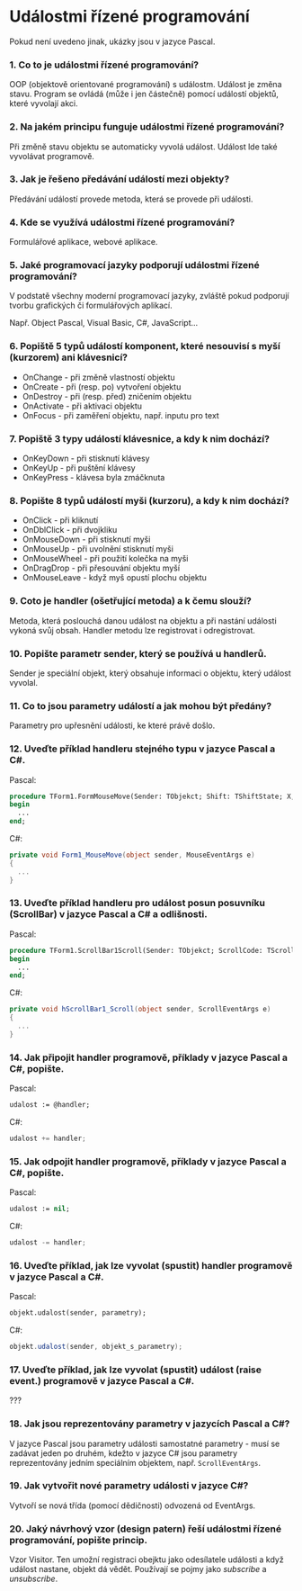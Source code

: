 # Událostmi řízené programování

Pokud není uvedeno jinak, ukázky jsou v jazyce Pascal.

### 1. Co to je událostmi řízené programování?

OOP (objektově orientované programování) s událostm. Událost je změna stavu. Program se ovládá (může i jen částečně) pomocí událostí objektů, které vyvolají akci.

### 2. Na jakém principu funguje událostmi řízené programování?

Při změně stavu objektu se automaticky vyvolá událost. Událost lde také vyvolávat programově.

### 3. Jak je řešeno předávání událostí mezi objekty?

Předávání událostí provede metoda, která se provede při události.

### 4. Kde se využívá událostmi řízené programování?

Formulářové aplikace, webové aplikace.

### 5. Jaké programovací jazyky podporují událostmi řízené programování?

V podstatě všechny moderní programovací jazyky, zvláště pokud podporují tvorbu grafických či formulářových aplikací.

Např. Object Pascal, Visual Basic, C#, JavaScript...

### 6. Popiště 5 typů událostí komponent, které nesouvisí s myší (kurzorem) ani klávesnicí?

- OnChange - při změně vlastností objektu
- OnCreate - při (resp. po) vytvoření objektu
- OnDestroy - při (resp. před) zničením objektu
- OnActivate - při aktivaci objektu
- OnFocus - při zaměření objektu, např. inputu pro text

### 7. Popiště 3 typy událostí klávesnice, a kdy k nim dochází?

- OnKeyDown - při stisknutí klávesy
- OnKeyUp - při puštění klávesy
- OnKeyPress - klávesa byla zmáčknuta

### 8. Popište 8 typů událostí myši (kurzoru), a kdy k nim dochází?

- OnClick - při kliknutí
- OnDblClick - při dvojkliku
- OnMouseDown - při stisknutí myši
- OnMouseUp - při uvolnění stisknutí myši
- OnMouseWheel - při použití kolečka na myši
- OnDragDrop - při přesouvání objektu myší
- OnMouseLeave - když myš opustí plochu objektu

### 9. Coto je **handler** (ošetřující metoda) a k čemu slouží?

Metoda, která poslouchá danou událost na objektu a při nastání události vykoná svůj obsah. Handler metodu lze registrovat i odregistrovat.

### 10. Popište parametr **sender**, který se používá u handlerů.

Sender je speciální objekt, který obsahuje informaci o objektu, který událost vyvolal.

### 11. Co to jsou parametry událostí a jak mohou být předány?

Parametry pro upřesnění události, ke které právě došlo.

### 12. Uveďte příklad handleru stejného typu v jazyce Pascal a C#.

Pascal:
```pascal
procedure TForm1.FormMouseMove(Sender: TObjekct; Shift: TShiftState; X, Y: Integer);
begin
  ...
end;
```

C#:
```csharp
private void Form1_MouseMove(object sender, MouseEventArgs e) 
{
  ...
}
```

### 13. Uveďte příklad handleru pro událost posun posuvníku (ScrollBar) v jazyce Pascal a C# a odlišnosti.

Pascal:
```pascal
procedure TForm1.ScrollBar1Scroll(Sender: TObjekct; ScrollCode: TScrollCode; var ScrollPos: Integer);
begin
  ...
end;
```

C#:
```csharp
private void hScrollBar1_Scroll(object sender, ScrollEventArgs e) 
{
  ...
}
```

### 14. Jak připojit handler programově, příklady v jazyce Pascal a C#, popište.

Pascal:
```pascal
udalost := @handler;
```

C#:
```csharp
udalost += handler;
```

### 15. Jak odpojit handler programově, příklady v jazyce Pascal a C#, popište.

Pascal:
```pascal
udalost := nil;
```

C#:
```csharp
udalost -= handler;
```

### 16. Uveďte příklad, jak lze vyvolat (spustit) handler programově v jazyce Pascal a C#.

Pascal:
```pascal
objekt.udalost(sender, parametry);
```

C#:
```csharp
objekt.udalost(sender, objekt_s_parametry);
```

### 17. Uveďte příklad, jak lze vyvolat (spustit) událost (raise event.) programově v jazyce Pascal a C#.

???

### 18. Jak jsou reprezentovány parametry v jazycích Pascal a C#?

V jazyce Pascal jsou parametry události samostatné parametry - musí se zadávat jeden po druhém, kdežto v jazyce C# jsou parametry reprezentovány jedním speciálním objektem, např. `ScrollEventArgs`.

### 19. Jak vytvořit nové parametry události v jazyce C#?

Vytvoří se nová třída (pomocí dědičnosti) odvozená od EventArgs.

### 20. Jaký návrhový vzor (design patern) řeší událostmi řízené programování, popište princip.

Vzor Visitor. Ten umožní registraci obejktu jako odesílatele události a když událost nastane, objekt dá vědět. Používají se pojmy jako *subscribe* a *unsubscribe*.
